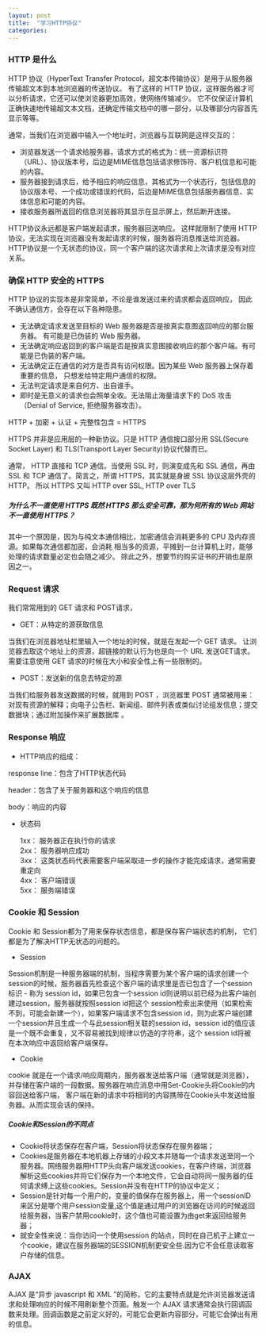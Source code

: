 ```yaml
---
layout: post
title:  "学习HTTP协议"
categories:
---
```


### HTTP 是什么

HTTP 协议（HyperText Transfer Protocol，超文本传输协议）是用于从服务器传输超文本到本地浏览器的传送协议。
有了这样的 HTTP 协议，这样服务器才可以分析请求，它还可以使浏览器更加高效，使网络传输减少。
它不仅保证计算机正确快速地传输超文本文档，还确定传输文档中的哪一部分，以及哪部分内容首先显示等等。


通常，当我们在浏览器中输入一个地址时，浏览器与互联网是这样交互的：

+ 浏览器发送一个请求给服务器，请求方式的格式为：统一资源标识符（URL）、协议版本号，后边是MIME信息包括请求修饰符、客户机信息和可能的内容。
+ 服务器接到请求后，给予相应的响应信息，其格式为一个状态行，包括信息的协议版本号、一个成功或错误的代码，后边是MIME信息包括服务器信息、实体信息和可能的内容。
+ 接收服务器所返回的信息浏览器将其显示在显示屏上，然后断开连接。

HTTP协议永远都是客户端发起请求，服务器回送响应。
这样就限制了使用 HTTP 协议，无法实现在浏览器没有发起请求的时候，服务器将消息推送给浏览器。
HTTP协议是一个无状态的协议，同一个客户端的这次请求和上次请求是没有对应关系。


### 确保 HTTP 安全的 HTTPS

HTTP 协议的实现本是非常简单，不论是谁发送过来的请求都会返回响应， 因此不确认通信方，会存在以下各种隐患。

+ 无法确定请求发送至目标的 Web 服务器是否是按真实意图返回响应的那台服务器。 有可能是已伪装的 Web 服务器。
+ 无法确定响应返回到的客户端是否是按真实意图接收响应的那个客户端。有可能是已伪装的客户端。
+ 无法确定正在通信的对方是否具有访问权限。因为某些 Web 服务器上保存着重要的信息， 只想发给特定用户通信的权限。
+ 无法判定请求是来自何方、出自谁手。
+ 即时是无意义的请求也会照单全收。无法阻止海量请求下的 DoS 攻击（Denial of Service, 拒绝服务器攻击）。

HTTP + 加密 + 认证 + 完整性包含 = HTTPS

HTTPS 并非是应用层的一种新协议。只是 HTTP 通信接口部分用 SSL(Secure Socket Layer) 和 TLS(Transport Layer Security)协议代替而已。

通常， HTTP 直接和 TCP 通信。当使用 SSL 时，则演变成先和 SSL 通信，再由 SSL 和 TCP 通信了。简言之，所谓 HTTPS，其实就是身披 SSL 协议这层外壳的 HTTP。
所以 HTTPS 又叫 HTTP over SSL, HTTP over TLS

##### 为什么不一直使用 HTTPS 既然 HTTPS 那么安全可靠，那为何所有的 Web 网站不一直使用 HTTPS？

其中一个原因是，因为与纯文本通信相比，加密通信会消耗更多的 CPU 及内存资源。如果每次通信都加密，会消耗 相当多的资源，平摊到一台计算机上时，能够处理的请求数量必定也会随之减少。
除此之外，想要节约购买证书的开销也是原因之一。

### Request 请求

我们常常用到的 GET 请求和 POST请求，

+ GET：从特定的源获取信息

当我们在浏览器地址栏里输入一个地址的时候，就是在发起一个 GET 请求。
让浏览器去取这个地址上的资源，超链接的默认行为也是向一个 URL 发送GET请求。
需要注意使用 GET 请求的时候在大小和安全性上有一些限制的。


+ POST：发送新的信息去特定的源

当我们给服务器发送数据的时候，就用到 POST ，浏览器里 POST 通常被用来：对现有资源的解释；向电子公告栏、新闻组、邮件列表或类似讨论组发信息；提交数据块；通过附加操作来扩展数据库 。

### Response 响应

+ HTTP响应的组成：

response line：包含了HTTP状态代码

header：包含了关于服务器和这个响应的信息

body：响应的内容

+ 状态码

   1xx：      服务器正在执行你的请求    
   2xx：      服务器响应成功    
   3xx：     这类状态码代表需要客户端采取进一步的操作才能完成请求，通常需要重定向    
   4xx：      客户端错误    
   5xx：      服务端错误   

### Cookie 和 Session

Cookie 和 Session都为了用来保存状态信息，都是保存客户端状态的机制，
它们都是为了解决HTTP无状态的问题的。

+ Session

Session机制是一种服务器端的机制，当程序需要为某个客户端的请求创建一个session的时候，服务器首先检查这个客户端的请求里是否已包含了一个session标识 - 称为 session id，如果已包含一个session id则说明以前已经为此客户端创建过session，服务器就按照session id把这个 session检索出来使用（如果检索不到，可能会新建一个），如果客户端请求不包含session id，则为此客户端创建一个session并且生成一个与此session相关联的session id，session id的值应该是一个既不会重复，又不容易被找到规律以仿造的字符串，这个 session id将被在本次响应中返回给客户端保存。

+ Cookie

cookie 就是在一个请求/响应周期内，服务器发送给客户端（通常就是浏览器），并存储在客户端的一段数据。服务器在响应消息中用Set-Cookie头将Cookie的内容回送给客户端，
客户端在新的请求中将相同的内容携带在Cookie头中发送给服务器。从而实现会话的保持。

##### Cookie和Session的不同点
+ Cookie将状态保存在客户端，Session将状态保存在服务器端；
+ Cookies是服务器在本地机器上存储的小段文本并随每一个请求发送至同一个服务器。网络服务器用HTTP头向客户端发送cookies，在客户终端，浏览器解析这些cookies并将它们保存为一个本地文件，它会自动将同一服务器的任何请求缚上这些cookies。Session并没有在HTTP的协议中定义；
+ Session是针对每一个用户的，变量的值保存在服务器上，用一个sessionID来区分是哪个用户session变量,这个值是通过用户的浏览器在访问的时候返回给服务器，当客户禁用cookie时，这个值也可能设置为由get来返回给服务器；
+ 就安全性来说：当你访问一个使用session 的站点，同时在自己机子上建立一个cookie，建议在服务器端的SESSION机制更安全些.因为它不会任意读取客户存储的信息。


### AJAX

AJAX 是“异步 javascript 和 XML ”的简称，它的主要特点就是允许浏览器发送请求和处理响应的时候不用刷新整个页面。触发一个 AJAX 请求通常会执行回调函数来处理。回调函数是之前定义好的，可能它会更新内容部分，可能它会弹出有用的信息。
